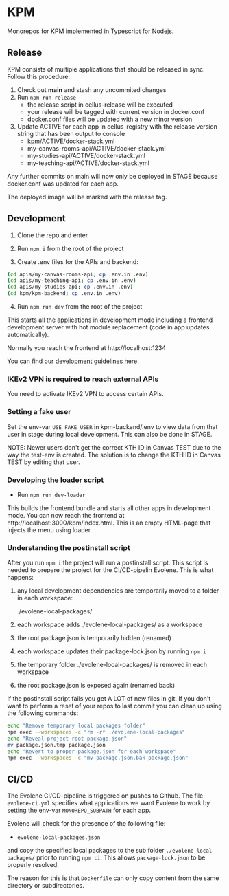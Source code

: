 # KPM

Monorepos for KPM implemented in Typescript for Nodejs.

## Release

KPM consists of multiple applications that should be released in sync. Follow this procedure:

1. Check out **main** and stash any uncommited changes
2. Run `npm run release`
   - the release script in cellus-release will be executed
   - your release will be tagged with current version in docker.conf
   - docker.conf files will be updated with a new minor version
3. Update ACTIVE for each app in cellus-registry with the release version string that has been output to console
   - kpm/ACTIVE/docker-stack.yml
   - my-canvas-rooms-api/ACTIVE/docker-stack.yml
   - my-studies-api/ACTIVE/docker-stack.yml
   - my-teaching-api/ACTIVE/docker-stack.yml

Any further commits on main will now only be deployed in STAGE because docker.conf was updated for each app.

The deployed image will be marked with the release tag.

## Development

1. Clone the repo and enter

2. Run `npm i` from the root of the project

3. Create .env files for the APIs and backend:

```sh
(cd apis/my-canvas-rooms-api; cp .env.in .env)
(cd apis/my-teaching-api; cp .env.in .env)
(cd apis/my-studies-api; cp .env.in .env)
(cd kpm/kpm-backend; cp .env.in .env)
```

4. Run `npm run dev` from the root of the project

This starts all the applications in development mode including a frontend development server with hot module replacement (code in app updates automatically).

Normally you reach the frontend at http://localhost:1234

You can find our [development guidelines here](README_development.md).

### IKEv2 VPN is required to reach external APIs

You need to activate IKEv2 VPN to access certain APIs.

### Setting a fake user

Set the env-var `USE_FAKE_USER` in kpm-backend/.env to view data from that user in stage during local development. This can also be done in STAGE.

NOTE: Newer users don't get the correct KTH ID in Canvas TEST due to the way the test-env is created. The solution is to change the KTH ID in Canvas TEST by editing that user.

### Developing the loader script

- Run `npm run dev-loader`

This builds the frontend bundle and starts all other apps in development mode. You can now reach the frontend at http://localhost:3000/kpm/index.html. This is an empty HTML-page that injects the menu using loader.

### Understanding the postinstall script

After you run `npm i` the project will run a postinstall script. This script is needed to prepare the project for the CI/CD-pipelin Evolene. This is what happens:

1. any local development dependencies are temporarily moved to a folder in each workspace:

   ./evolene-local-packages/

2. each workspace adds ./evolene-local-packages/ as a workspace

3. the root package.json is temporarily hidden (renamed)

4. each workspace updates their package-lock.json by running `npm i`

5. the temporary folder ./evolene-local-packages/ is removed in each workspace

6. the root package.json is exposed again (renamed back)

If the postinstall script fails you get A LOT of new files in git. If you don't want to perform a reset of your repos to last commit you can clean up using the following commands:

```sh
echo "Remove temporary local packages folder"
npm exec --workspaces -c "rm -rf ./evolene-local-packages"
echo "Reveal project root package.json"
mv package.json.tmp package.json
echo "Revert to proper package.json for each workspace"
npm exec --workspaces -c "mv package.json.bak package.json"
```

## CI/CD

The Evolene CI/CD-pipeline is triggered on pushes to Github. The file `evolene-ci.yml` specifies what applications we want Evolene to work by setting the env-var `MONOREPO_SUBPATH` for each app.

Evolene will check for the presence of the following file:

- `evolene-local-packages.json`

and copy the specified local packages to the sub folder `./evolene-local-packages/` prior to running `npm ci`. This allows `package-lock.json` to be properly resolved.

The reason for this is that `Dockerfile` can only copy content from the same directory or subdirectories.
